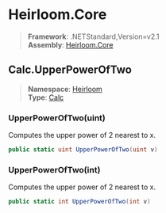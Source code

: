 # Heirloom.Core

> **Framework**: .NETStandard,Version=v2.1  
> **Assembly**: [Heirloom.Core][0]  

## Calc.UpperPowerOfTwo

> **Namespace**: [Heirloom][0]  
> **Type**: [Calc][1]  

### UpperPowerOfTwo(uint)

Computes the upper power of 2 nearest to x.

```cs
public static uint UpperPowerOfTwo(uint v)
```

### UpperPowerOfTwo(int)

Computes the upper power of 2 nearest to x.

```cs
public static int UpperPowerOfTwo(int v)
```

[0]: ../../../Heirloom.Core.md
[1]: ../Calc.md
